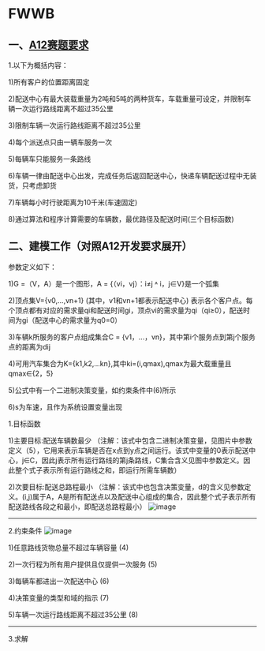 # FWWB
## 一、[A12赛题要求](http://www.fwwb.org.cn/topic/show/2fcdcc6a-2d7a-41ee-ba40-acf5d3b68378)
1.以下为概括内容：

1)所有客户的位置距离固定

2)配送中心有最大装载重量为2吨和5吨的两种货车，车载重量可设定，并限制车辆一次运行路线距离不超过35公里

3)限制车辆一次运行路线距离不超过35公里

4)每个派送点只由一辆车服务一次

5)每辆车只能服务一条路线

6)车辆一律由配送中心出发，完成任务后返回配送中心，快递车辆配送过程中无装货，只考虑卸货

7)车辆每小时行驶距离为10千米(车速固定)

8)通过算法和程序计算需要的车辆数，最优路径及配送时间(三个目标函数)



## 二、建模工作（对照A12开发要求展开）

参数定义如下：

1)G =（V，A）是一个图形，A = {（vi，vj）：i≠j ˄ i，j∈V}是一个弧集

2)顶点集V={v0,...,vn+1} (其中，v1和vn+1都表示配送中心) 表示各个客户点。每个顶点都有对应的需求量qi和配送时间gi，顶点vi的需求量为qi（qi≥0），配送时间为gi（配送中心的需求量为q0=0）

3)车辆k所服务的客户点组成集合C = {v1，...，vn}，其中第i个服务点到第j个服务点的距离为dij

4)可用汽车集合为K={k1,k2,...kn},其中ki=(i,qmax),qmax为最大载重量且qmax∈{2，5}

5)公式中有一个二进制决策变量，如约束条件中(6)所示

6)s为车速，且作为系统设置变量出现


1.目标函数


1)主要目标:配送车辆数最少
（注解：该式中包含二进制决策变量，见图片中参数定义（5），它用来表示车辆是否在x点到y点之间运行。该式中变量的0表示配送中心，j∈C，因此j表示所有运行路线的第j条路线，C集合含义见图中参数定义。因此整个式子表示所有运行路线之和，即运行所需车辆数）


2)次要目标:配送总路程最小
（注解：该式中也包含决策变量，d的含义见参数定义。(i,j)属于A，A是所有配送点以及配送中心组成的集合，因此整个式子表示所有配送路线各段之和最小，即配送总路程最小）
![image](https://images.gitee.com/uploads/images/2020/0202/115958_519a4538_5189209.jpeg)

***
2.约束条件
![image](https://images.gitee.com/uploads/images/2020/0202/120021_8c0d2dbb_5189209.jpeg)

1)任意路线货物总量不超过车辆容量                     (4)

2)一次行程为所有用户提供且仅提供一次服务             (5)

3)每辆车都进出一次配送中心                           (6)

4)决策变量的类型和域的指示                           (7)

5)车辆一次运行路线距离不超过35公里                   (8)

  

***
3.求解


